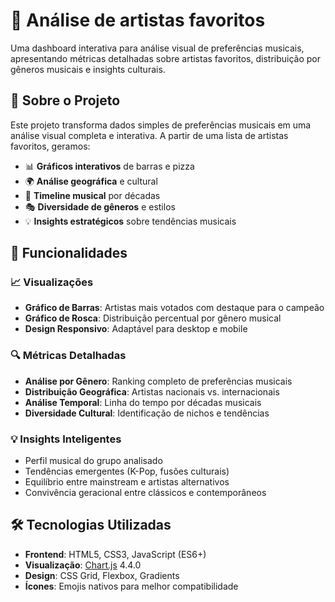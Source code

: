 # 🎵 Análise de artistas favoritos

Uma dashboard interativa para análise visual de preferências musicais, apresentando métricas detalhadas sobre artistas favoritos, distribuição por gêneros musicais e insights culturais.

## 🎯 Sobre o Projeto

Este projeto transforma dados simples de preferências musicais em uma análise visual completa e interativa. A partir de uma lista de artistas favoritos, geramos:

- 📊 **Gráficos interativos** de barras e pizza
- 🌍 **Análise geográfica** e cultural
- 📅 **Timeline musical** por décadas
- 🎭 **Diversidade de gêneros** e estilos
- 💡 **Insights estratégicos** sobre tendências musicais

## 🚀 Funcionalidades

### 📈 Visualizações
- **Gráfico de Barras**: Artistas mais votados com destaque para o campeão
- **Gráfico de Rosca**: Distribuição percentual por gênero musical
- **Design Responsivo**: Adaptável para desktop e mobile

### 🔍 Métricas Detalhadas
- **Análise por Gênero**: Ranking completo de preferências musicais
- **Distribuição Geográfica**: Artistas nacionais vs. internacionais
- **Análise Temporal**: Linha do tempo por décadas musicais
- **Diversidade Cultural**: Identificação de nichos e tendências

### 💡 Insights Inteligentes
- Perfil musical do grupo analisado
- Tendências emergentes (K-Pop, fusões culturais)
- Equilíbrio entre mainstream e artistas alternativos
- Convivência geracional entre clássicos e contemporâneos

## 🛠️ Tecnologias Utilizadas

- **Frontend**: HTML5, CSS3, JavaScript (ES6+)
- **Visualização**: [Chart.js](https://www.chartjs.org/) 4.4.0
- **Design**: CSS Grid, Flexbox, Gradients
- **Ícones**: Emojis nativos para melhor compatibilidade



